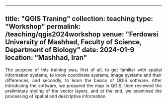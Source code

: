 
---
title: "QGIS Traning"
collection: teaching
type: "Workshop"
permalink: /teaching/qgis2024workshop
venue: "Ferdowsi University of Mashhad, Faculty of Science, Department of Biology"
date: 2024-01-9
location: "Mashhad, Iran"
---

<div style="text-align: justify">The purpose of this training was, first of all, to get familiar with spatial information systems, to know coordinate systems, image systems and their differences, and secondly, to learn the basics of QGIS software.
After introducing the software, we prepared the map in QGIS, then reviewed the preliminary styling of the vector layers, and at the end, we examined the processing of spatial and descriptive information.</div>
